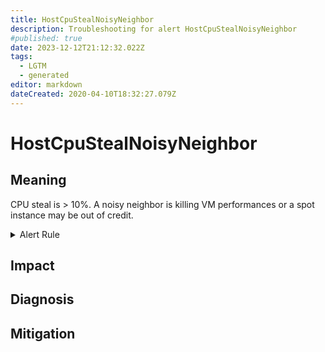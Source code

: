 ```yaml
---
title: HostCpuStealNoisyNeighbor
description: Troubleshooting for alert HostCpuStealNoisyNeighbor
#published: true
date: 2023-12-12T21:12:32.022Z
tags: 
  - LGTM
  - generated
editor: markdown
dateCreated: 2020-04-10T18:32:27.079Z
---
```


# HostCpuStealNoisyNeighbor

## Meaning
[//]: # "Short paragraph that explains what the alert means"
CPU steal is > 10%. A noisy neighbor is killing VM performances or a spot instance may be out of credit.

<details>
  <summary>Alert Rule</summary>

{{% rule "netdata/netdata-internal.yml" "HostCpuStealNoisyNeighbor" %}}

{{% comment %}}

```yaml
alert: HostCpuStealNoisyNeighbor
expr: rate(netdata_cpu_cpu_percentage_average{dimension="steal"}[1m]) > 10
for: 5m
labels:
    severity: warning
annotations:
    summary: Host CPU steal noisy neighbor (instance {{ $labels.instance }})
    description: |-
        CPU steal is > 10%. A noisy neighbor is killing VM performances or a spot instance may be out of credit.
          VALUE = {{ $value }}
          LABELS = {{ $labels }}
    runbook: https://github.com/srerun/prometheus-alerts/blob/main/content/runbooks/netdata-internal/HostCpuStealNoisyNeighbor.md

```

{{% /comment %}}

</details>


## Impact
[//]: # "What could / will happen if the alert is not addressed"



## Diagnosis
[//]: # "Steps to take to identify the cause of the problem"



## Mitigation
[//]: # "The steps necessary to resolve the alert"

